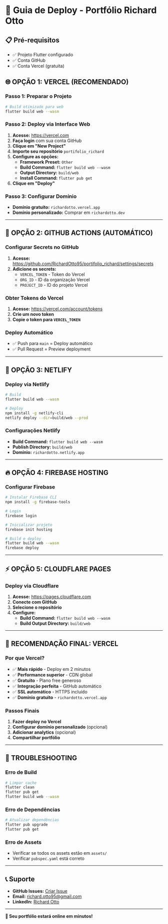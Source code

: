 # 🚀 Guia de Deploy - Portfólio Richard Otto

## 📋 Pré-requisitos

- ✅ Projeto Flutter configurado
- ✅ Conta GitHub
- ✅ Conta Vercel (gratuita)

## 🌐 **OPÇÃO 1: VERCEL (RECOMENDADO)**

### **Passo 1: Preparar o Projeto**
```bash
# Build otimizado para web
flutter build web --wasm
```

### **Passo 2: Deploy via Interface Web**

1. **Acesse:** https://vercel.com
2. **Faça login** com sua conta GitHub
3. **Clique em "New Project"**
4. **Importe seu repositório** `portifolio_richard`
5. **Configure as opções:**
   - **Framework Preset:** `Other`
   - **Build Command:** `flutter build web --wasm`
   - **Output Directory:** `build/web`
   - **Install Command:** `flutter pub get`
6. **Clique em "Deploy"**

### **Passo 3: Configurar Domínio**
- **Domínio gratuito:** `richardotto.vercel.app`
- **Domínio personalizado:** Comprar em `richardotto.dev`

---

## 🤖 **OPÇÃO 2: GITHUB ACTIONS (AUTOMÁTICO)**

### **Configurar Secrets no GitHub**

1. **Acesse:** https://github.com/RichardOtto95/portifolio_richard/settings/secrets
2. **Adicione os secrets:**
   - `VERCEL_TOKEN` - Token do Vercel
   - `ORG_ID` - ID da organização Vercel
   - `PROJECT_ID` - ID do projeto Vercel

### **Obter Tokens do Vercel**

1. **Acesse:** https://vercel.com/account/tokens
2. **Crie um novo token**
3. **Copie o token para `VERCEL_TOKEN`**

### **Deploy Automático**
- ✅ Push para `main` = Deploy automático
- ✅ Pull Request = Preview deployment

---

## 📱 **OPÇÃO 3: NETLIFY**

### **Deploy via Netlify**
```bash
# Build
flutter build web --wasm

# Deploy
npm install -g netlify-cli
netlify deploy --dir=build/web --prod
```

### **Configurações Netlify**
- **Build Command:** `flutter build web --wasm`
- **Publish Directory:** `build/web`
- **Domínio:** `richardotto.netlify.app`

---

## 🔥 **OPÇÃO 4: FIREBASE HOSTING**

### **Configurar Firebase**
```bash
# Instalar Firebase CLI
npm install -g firebase-tools

# Login
firebase login

# Inicializar projeto
firebase init hosting

# Build e deploy
flutter build web --wasm
firebase deploy
```

---

## ⚡ **OPÇÃO 5: CLOUDFLARE PAGES**

### **Deploy via Cloudflare**
1. **Acesse:** https://pages.cloudflare.com
2. **Conecte com GitHub**
3. **Selecione o repositório**
4. **Configure:**
   - **Build Command:** `flutter build web --wasm`
   - **Build Output Directory:** `build/web`

---

## 🎯 **RECOMENDAÇÃO FINAL: VERCEL**

### **Por que Vercel?**
- ✅ **Mais rápido** - Deploy em 2 minutos
- ✅ **Performance superior** - CDN global
- ✅ **Gratuito** - Plano free generoso
- ✅ **Integração perfeita** - GitHub automático
- ✅ **SSL automático** - HTTPS incluído
- ✅ **Domínio gratuito** - `richardotto.vercel.app`

### **Passos Finais**
1. **Fazer deploy no Vercel**
2. **Configurar domínio personalizado** (opcional)
3. **Adicionar analytics** (opcional)
4. **Compartilhar portfólio**

---

## 🔧 **TROUBLESHOOTING**

### **Erro de Build**
```bash
# Limpar cache
flutter clean
flutter pub get
flutter build web --wasm
```

### **Erro de Dependências**
```bash
# Atualizar dependências
flutter pub upgrade
flutter pub get
```

### **Erro de Assets**
- Verificar se todos os assets estão em `assets/`
- Verificar `pubspec.yaml` está correto

---

## 📞 **Suporte**

- **GitHub Issues:** [Criar Issue](https://github.com/RichardOtto95/portifolio_richard/issues)
- **Email:** richard.otto95@gmail.com
- **LinkedIn:** [Richard Otto](https://www.linkedin.com/in/richard-otto-95/)

---

**🎉 Seu portfólio estará online em minutos!** 
